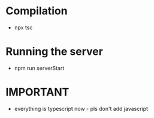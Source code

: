# Compilation 

- npx tsc

# Running the server

- npm run serverStart

# IMPORTANT

- everything is typescript now - pls don't add javascript 
